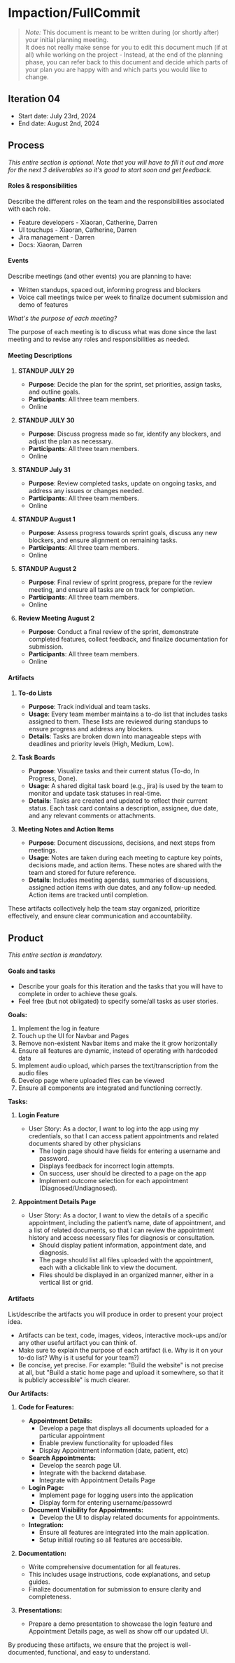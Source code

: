 # Impaction/FullCommit
 > _Note:_ This document is meant to be written during (or shortly after) your initial planning meeting.     
 > It does not really make sense for you to edit this document much (if at all) while working on the project - Instead, at the end of the planning phase, you can refer back to this document and decide which parts of your plan you are happy with and which parts you would like to change.


## Iteration 04

 * Start date: July 23rd, 2024
 * End date: August 2nd, 2024

## Process

_This entire section is optional. Note that you will have to fill it out and more for the next 3 deliverables so it's good to start soon and get feedback._ 

#### Roles & responsibilities

Describe the different roles on the team and the responsibilities associated with each role.
* Feature developers - Xiaoran, Catherine, Darren
* UI touchups - Xiaoran, Catherine, Darren
* Jira management - Darren
* Docs: Xiaoran, Darren

#### Events

Describe meetings (and other events) you are planning to have:
* Written standups, spaced out, informing progress and blockers
* Voice call meetings twice per week to finalize document submission and demo of features

*What's the purpose of each meeting?*

The purpose of each meeting is to discuss what was done since the last meeting and to revise any roles and responsibilities as needed.

#### Meeting Descriptions

1. **STANDUP JULY 29**
   - **Purpose**: Decide the plan for the sprint, set priorities, assign tasks, and outline goals.
   - **Participants**: All three team members.
   - Online

2. **STANDUP JULY 30**
   - **Purpose**: Discuss progress made so far, identify any blockers, and adjust the plan as necessary.
   - **Participants**: All three team members.
   - Online

3. **STANDUP July 31**
   - **Purpose**: Review completed tasks, update on ongoing tasks, and address any issues or changes needed.
   - **Participants**: All three team members.
   - Online

4. **STANDUP August 1**
   - **Purpose**: Assess progress towards sprint goals, discuss any new blockers, and ensure alignment on remaining tasks.
   - **Participants**: All three team members.
   - Online

5. **STANDUP August 2**
   - **Purpose**: Final review of sprint progress, prepare for the review meeting, and ensure all tasks are on track for completion.
   - **Participants**: All three team members.
   - Online

6. **Review Meeting August 2**
   - **Purpose**: Conduct a final review of the sprint, demonstrate completed features, collect feedback, and finalize documentation for submission.
   - **Participants**: All three team members.
   - Online

#### Artifacts

<!-- List/describe the artifacts you will produce in order to organize your team.

* Artifacts can be To-do lists, Task boards, schedule(s), etc.
* We want to understand:
  * How do you keep track of what needs to get done?
  * How do you prioritize tasks?
  * How do tasks get assigned to team members? -->

1. **To-do Lists**
   - **Purpose**: Track individual and team tasks.
   - **Usage**: Every team member maintains a to-do list that includes tasks assigned to them. These lists are reviewed during standups to ensure progress and address any blockers.
   - **Details**: Tasks are broken down into manageable steps with deadlines and priority levels (High, Medium, Low).

2. **Task Boards**
   - **Purpose**: Visualize tasks and their current status (To-do, In Progress, Done).
   - **Usage**: A shared digital task board (e.g., jira) is used by the team to monitor and update task statuses in real-time.
   - **Details**: Tasks are created and updated to reflect their current status. Each task card contains a description, assignee, due date, and any relevant comments or attachments.

3. **Meeting Notes and Action Items**
   - **Purpose**: Document discussions, decisions, and next steps from meetings.
   - **Usage**: Notes are taken during each meeting to capture key points, decisions made, and action items. These notes are shared with the team and stored for future reference.
   - **Details**: Includes meeting agendas, summaries of discussions, assigned action items with due dates, and any follow-up needed. Action items are tracked until completion.

These artifacts collectively help the team stay organized, prioritize effectively, and ensure clear communication and accountability.





## Product

_This entire section is mandatory._

#### Goals and tasks
* Describe your goals for this iteration and the tasks that you will have to complete in order to achieve these goals.
* Feel free (but not obligated) to specify some/all tasks as user stories.

**Goals:**
1. Implement the log in feature
2. Touch up the UI for Navbar and Pages
3. Remove non-existent Navbar items and make the it grow horizontally
4. Ensure all features are dynamic, instead of operating with hardcoded data
5. Implement audio upload, which parses the text/transcription from the audio files 
6. Develop page where uploaded files can be viewed
7. Ensure all components are integrated and functioning correctly.

**Tasks:**
1. **Login Feature**
   * User Story: As a doctor, I want to log into the app using my credentials, so that I can access patient appointments and related documents shared by other physicians
     - The login page should have fields for entering a username and password.
     - Displays feedback for incorrect login attempts.
     - On success, user should be directed to a page on the app
     - Implement outcome selection for each appointment (Diagnosed/Undiagnosed).

2. **Appointment Details Page**
   * User Story: As a doctor, I want to view the details of a specific appointment, including the patient’s name, date of appointment, and a list of related documents, so that I can review the appointment history and access necessary files for diagnosis or consultation.
     - Should display patient information, appointment date, and diagnosis.
     - The page should list all files uploaded with the appointment, each with a clickable link to view the document.
     - Files should be displayed in an organized manner, either in a vertical list or grid.

#### Artifacts

List/describe the artifacts you will produce in order to present your project idea.

* Artifacts can be text, code, images, videos, interactive mock-ups and/or any other useful artifact you can think of.
* Make sure to explain the purpose of each artifact (i.e. Why is it on your to-do list? Why is it useful for your team?)
* Be concise, yet precise. For example: "Build the website" is not precise at all, but "Build a static home page and upload it somewhere, so that it is publicly accessible" is much clearer.

**Our Artifacts:**
1. **Code for Features:**
   * **Appointment Details:**
     - Develop a page that displays all documents uploaded for a particular appointment
     - Enable preview functionality for uploaded files
     - Display Appointment information (date, patient, etc)
   * **Search Appointments:**
     - Develop the search page UI.
     - Integrate with the backend database.
     - Integrate with Appointment Details Page
   * **Login Page:**
     - Implement page for logging users into the application
     - Display form for entering username/passowrd 
   * **Document Visibility for Appointments:**
     - Develop the UI to display related documents for appointments.
   * **Integration:**
     - Ensure all features are integrated into the main application.
     - Setup initial routing so all features are accessible.

2. **Documentation:**
   * Write comprehensive documentation for all features.
   * This includes usage instructions, code explanations, and setup guides.
   * Finalize documentation for submission to ensure clarity and completeness.

3. **Presentations:**
   * Prepare a demo presentation to showcase the login feature and Appointment Details page, as well as show off our updated UI.

By producing these artifacts, we ensure that the project is well-documented, functional, and easy to understand.
